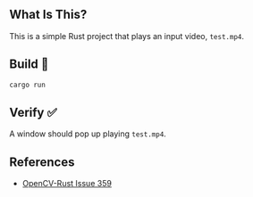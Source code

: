 ## **What Is This?**

This is a simple Rust project that plays an input video, `test.mp4`.

## **Build** :hammer:

```bash
cargo run
```

## **Verify** :white_check_mark:

A window should pop up playing `test.mp4`.

## **References**
- [OpenCV-Rust Issue 359](https://github.com/twistedfall/opencv-rust/issues/359)